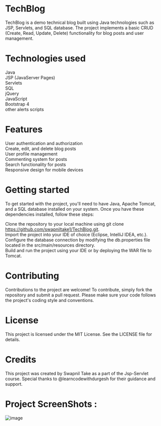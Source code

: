 # TechBlog
TechBlog is a demo technical blog built using Java technologies such as JSP, Servlets, and SQL database. The project implements a basic CRUD (Create, Read, Update, Delete) functionality for blog posts and user management.

# Technologies used

Java <br>
JSP (JavaServer Pages) <br>
Servlets <br>
SQL <br>
jQuery <br>
JavaScript <br>
Bootstrap 4 <br>
other alerts scripts <br>


# Features

User authentication and authorization <br>
Create, edit, and delete blog posts <br>
User profile management <br>
Commenting system for posts <br>
Search functionality for posts <br>
Responsive design for mobile devices <br>

# Getting started

To get started with the project, you'll need to have Java, Apache Tomcat, and a SQL database installed on your system. Once you have these dependencies installed, follow these steps: 

Clone the repository to your local machine using git clone https://github.com/swapniltake1/TechBlog.git. <br>
Import the project into your IDE of choice (Eclipse, IntelliJ IDEA, etc.). <br>
Configure the database connection by modifying the db.properties file located in the src/main/resources directory. <br>
Build and run the project using your IDE or by deploying the WAR file to Tomcat. <br>

# Contributing

Contributions to the project are welcome! To contribute, simply fork the repository and submit a pull request. Please make sure your code follows the project's coding style and conventions.

# License

This project is licensed under the MIT License. See the LICENSE file for details.

# Credits

This project was created by Swapnil Take as a part of the Jsp-Servlet course. Special thanks to @learncodewithdurgesh for their guidance and support.

# Project ScreenShots : 

![image](https://user-images.githubusercontent.com/61576958/231082596-efee8957-66c5-4bc2-9d7d-782bc051ef87.png)
